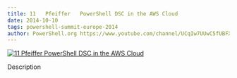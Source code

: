 ```yaml
---
title: 11   Pfeiffer   PowerShell DSC in the AWS Cloud
date: 2014-10-10
tags: powershell-summit-europe-2014
author: PowerShell.org https://www.youtube.com/channel/UCqIw7UUwC5fUBFXYX68aMrQ
---
```


[![11   Pfeiffer   PowerShell DSC in the AWS Cloud](https://i2.ytimg.com/vi/5wk-ZcW9Wmc/hqdefault.jpg "11   Pfeiffer   PowerShell DSC in the AWS Cloud")](https://www.youtube.com/watch?v=5wk-ZcW9Wmc)

Description

